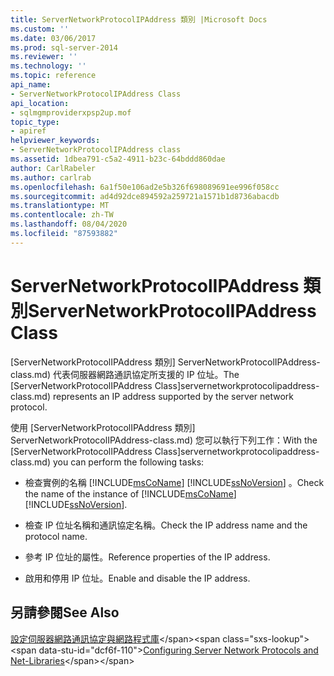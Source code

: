 ```yaml
---
title: ServerNetworkProtocolIPAddress 類別 |Microsoft Docs
ms.custom: ''
ms.date: 03/06/2017
ms.prod: sql-server-2014
ms.reviewer: ''
ms.technology: ''
ms.topic: reference
api_name:
- ServerNetworkProtocolIPAddress Class
api_location:
- sqlmgmproviderxpsp2up.mof
topic_type:
- apiref
helpviewer_keywords:
- ServerNetworkProtocolIPAddress class
ms.assetid: 1dbea791-c5a2-4911-b23c-64bddd860dae
author: CarlRabeler
ms.author: carlrab
ms.openlocfilehash: 6a1f50e106ad2e5b326f698089691ee996f058cc
ms.sourcegitcommit: ad4d92dce894592a259721a1571b1d8736abacdb
ms.translationtype: MT
ms.contentlocale: zh-TW
ms.lasthandoff: 08/04/2020
ms.locfileid: "87593882"
---
```

# <a name="servernetworkprotocolipaddress-class"></a><span data-ttu-id="dcf6f-102">ServerNetworkProtocolIPAddress 類別</span><span class="sxs-lookup"><span data-stu-id="dcf6f-102">ServerNetworkProtocolIPAddress Class</span></span>
  <span data-ttu-id="dcf6f-103">[ServerNetworkProtocolIPAddress 類別] ServerNetworkProtocolIPAddress-class.md) 代表伺服器網路通訊協定所支援的 IP 位址。</span><span class="sxs-lookup"><span data-stu-id="dcf6f-103">The [ServerNetworkProtocolIPAddress Class]servernetworkprotocolipaddress-class.md) represents an IP address supported by the server network protocol.</span></span>  
  
 <span data-ttu-id="dcf6f-104">使用 [ServerNetworkProtocolIPAddress 類別] ServerNetworkProtocolIPAddress-class.md) 您可以執行下列工作：</span><span class="sxs-lookup"><span data-stu-id="dcf6f-104">With the [ServerNetworkProtocolIPAddress Class]servernetworkprotocolipaddress-class.md) you can perform the following tasks:</span></span>  
  
-   <span data-ttu-id="dcf6f-105">檢查實例的名稱 [!INCLUDE[msCoName](../../../includes/msconame-md.md)] [!INCLUDE[ssNoVersion](../../../includes/ssnoversion-md.md)] 。</span><span class="sxs-lookup"><span data-stu-id="dcf6f-105">Check the name of the instance of [!INCLUDE[msCoName](../../../includes/msconame-md.md)] [!INCLUDE[ssNoVersion](../../../includes/ssnoversion-md.md)].</span></span>  
  
-   <span data-ttu-id="dcf6f-106">檢查 IP 位址名稱和通訊協定名稱。</span><span class="sxs-lookup"><span data-stu-id="dcf6f-106">Check the IP address name and the protocol name.</span></span>  
  
-   <span data-ttu-id="dcf6f-107">參考 IP 位址的屬性。</span><span class="sxs-lookup"><span data-stu-id="dcf6f-107">Reference properties of the IP address.</span></span>  
  
-   <span data-ttu-id="dcf6f-108">啟用和停用 IP 位址。</span><span class="sxs-lookup"><span data-stu-id="dcf6f-108">Enable and disable the IP address.</span></span>  
  
## <a name="see-also"></a><span data-ttu-id="dcf6f-109">另請參閱</span><span class="sxs-lookup"><span data-stu-id="dcf6f-109">See Also</span></span>  
 <span data-ttu-id="dcf6f-110">[設定伺服器網路通訊協定與網路程式庫](https://msdn.microsoft.com/library/ms177485\(v=sql.100\).aspx)</span><span class="sxs-lookup"><span data-stu-id="dcf6f-110">[Configuring Server Network Protocols and Net-Libraries](https://msdn.microsoft.com/library/ms177485\(v=sql.100\).aspx)</span></span>  
  
  
